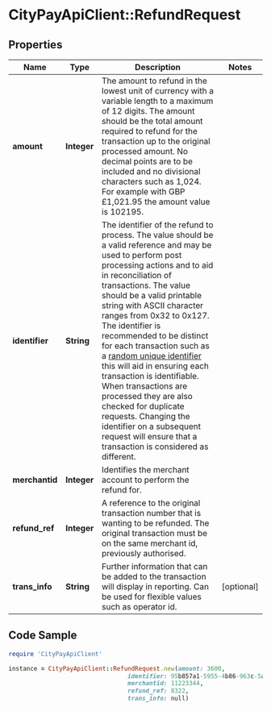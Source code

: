 # CityPayApiClient::RefundRequest

## Properties

Name | Type | Description | Notes
------------ | ------------- | ------------- | -------------
**amount** | **Integer** | The amount to refund in the lowest unit of currency with a variable length to a maximum of 12 digits. The amount should be the total amount required to refund for the transaction up to the original processed amount. No decimal points are to be included and no divisional characters such as 1,024. For example with GBP £1,021.95 the amount value is 102195.  | 
**identifier** | **String** | The identifier of the refund to process. The value should be a valid reference and may be used to perform  post processing actions and to aid in reconciliation of transactions.  The value should be a valid printable string with ASCII character ranges from 0x32 to 0x127.  The identifier is recommended to be distinct for each transaction such as a [random unique identifier](https://en.wikipedia.org/wiki/Universally_unique_identifier) this will aid in ensuring each transaction is identifiable.  When transactions are processed they are also checked for duplicate requests. Changing the identifier on a subsequent request will ensure that a transaction is considered as different.  | 
**merchantid** | **Integer** | Identifies the merchant account to perform the refund for. | 
**refund_ref** | **Integer** | A reference to the original transaction number that is wanting to be refunded. The original  transaction must be on the same merchant id, previously authorised.  | 
**trans_info** | **String** | Further information that can be added to the transaction will display in reporting. Can be used for flexible values such as operator id. | [optional] 

## Code Sample

```ruby
require 'CityPayApiClient'

instance = CityPayApiClient::RefundRequest.new(amount: 3600,
                                 identifier: 95b857a1-5955-4b86-963c-5a6dbfc4fb95,
                                 merchantid: 11223344,
                                 refund_ref: 8322,
                                 trans_info: null)
```


